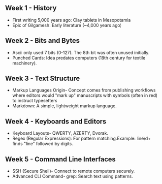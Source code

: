## Week 1 - History
- First writing 5,000 years ago: Clay tablets in Mesopotamia
- Epic of Gilgamesh: Early literature (~4,000 years ago)

## Week 2 - Bits and Bytes
- Ascii only used 7 bits (0-127). The 8th bit was often unused initially.
- Punched Cards: Idea predates computers (18th century for textile machinery).

## Week 3 - Text Structure
- Markup Languages Origin- Concept comes from publishing workflows where editors would "mark up" manuscripts with symbols (often in red) to instruct typesetters
- Markdown: A simple, lightweight markup language.

## Week 4 - Keyboards and Editors
- Keyboard Layouts- QWERTY, AZERTY, Dvorak.
- Regex (Regular Expressions): For pattern matching.Example: line\d+ finds "line" followed by digits.

## Week 5 - Command Line Interfaces
- SSH (Secure Shell)- Connect to remote computers securely.
- Advanced CLI Command- grep: Search text using patterns.
